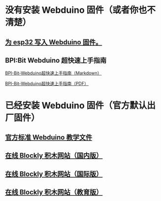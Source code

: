 # 没有安装 Webduino 固件（或者你也不清楚）

## [为 esp32 写入 Webduino 固件。](https://github.com/BPI-STEAM/BPI-BIT-WebDuino)

## BPI:Bit Webduino 超快速上手指南

[BPI-Bit-Webduino超快速上手指南（Markdown）](https://github.com/BPI-STEAM/BPI-BIT/blob/master/doc/BPI-Bit-Webduino%E8%B6%85%E5%BF%AB%E9%80%9F%E4%B8%8A%E6%89%8B%E6%8C%87%E5%8D%97/BPI-Bit-Webduino%E8%B6%85%E5%BF%AB%E9%80%9F%E4%B8%8A%E6%89%8B%E6%8C%87%E5%8D%97.md)

[BPI-Bit-Webduino超快速上手指南（PDF）](https://github.com/BPI-STEAM/BPI-BIT/blob/master/doc/BPI-Bit-Webduino%E8%B6%85%E5%BF%AB%E9%80%9F%E4%B8%8A%E6%89%8B%E6%8C%87%E5%8D%97/BPI-Bit-Webduino%E8%B6%85%E5%BF%AB%E9%80%9F%E4%B8%8A%E6%89%8B%E6%8C%87%E5%8D%97.pdf)

# 已经安装 Webduino 固件（官方默认出厂固件）

## [官方标准 Webduino 教学文件](https://webduino.com.cn/site/zh_cn/tutorials.html)

## [在线 Blockly 积木网站（国内版）](https://bit.webduino.com.cn/blockly)

## [在线 Blockly 积木网站（国际版）](https://bit.webduino.io/blockly/)

## [在线 Blockly 积木网站（教育版）](https://webbit.webduino.io/blockly/)
